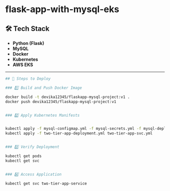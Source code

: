 # flask-app-with-mysql-eks

## 🛠 Tech Stack
- **Python (Flask)**
- **MySQL**
- **Docker**
- **Kubernetes**
- **AWS EKS**

---
```bash
## 🔧 Steps to Deploy

### 1️⃣ Build and Push Docker Image

docker build -t devika12345/flaskapp-mysql-project:v1 .
docker push devika12345/flaskapp-mysql-project:v1


### 2️⃣ Apply Kubernetes Manifests


kubectl apply -f mysql-configmap.yml -f mysql-secrets.yml -f mysql-deployment.yml -f mysql-svc.yml
kubectl apply -f two-tier-app-deployment.yml two-tier-app-svc.yml


### 3️⃣ Verify Deployment

kubectl get pods
kubectl get svc


### 4️⃣ Access Application

kubectl get svc two-tier-app-service

